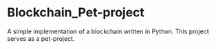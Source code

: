 # Blockchain_Pet-project
A simple implementation of a blockchain written in Python. This project serves as a pet-project.
